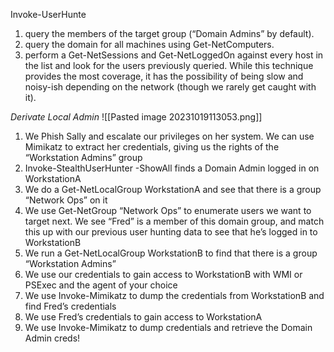 Invoke-UserHunte
1) query the members of the target group (“Domain Admins” by default).  
2) query the domain for all machines using Get-NetComputers. 
3) perform a Get-NetSessions and Get-NetLoggedOn against every host in the list and look for the users previously queried. 
While this technique provides the most coverage, it has the possibility of being slow and noisy-ish depending on the network (though we rarely get caught with it).

*Derivate Local Admin*
![[Pasted image 20231019113053.png]]
1. We Phish Sally and escalate our privileges on her system. We can use Mimikatz to extract her credentials, giving us the rights of the “Workstation Admins” group
2. Invoke-StealthUserHunter -ShowAll finds a Domain Admin logged in on WorkstationA
3. We do a Get-NetLocalGroup WorkstationA and see that there is a group “Network Ops” on it
4. We use Get-NetGroup “Network Ops” to enumerate users we want to target next. We see “Fred” is a member of this domain group, and match this up with our previous user hunting data to see that he’s logged in to WorkstationB
5. We run a Get-NetLocalGroup WorkstationB to find that there is a group “Workstation Admins”
6. We use our credentials to gain access to WorkstationB with WMI or PSExec and the agent of your choice
7. We use Invoke-Mimikatz to dump the credentials from WorkstationB and find Fred’s credentials
8. We use Fred’s credentials to gain access to WorkstationA
9. We use Invoke-Mimikatz to dump credentials and retrieve the Domain Admin creds!
